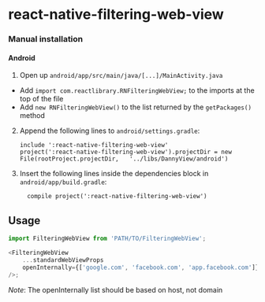 
# react-native-filtering-web-view

### Manual installation

#### Android

1. Open up `android/app/src/main/java/[...]/MainActivity.java`
  - Add `import com.reactlibrary.RNFilteringWebView;` to the imports at the top of the file
  - Add `new RNFilteringWebView()` to the list returned by the `getPackages()` method
2. Append the following lines to `android/settings.gradle`:
  	```
  	include ':react-native-filtering-web-view'
  	project(':react-native-filtering-web-view').projectDir = new File(rootProject.projectDir, 	'../libs/DannyView/android')
  	```
3. Insert the following lines inside the dependencies block in `android/app/build.gradle`:
  	```
      compile project(':react-native-filtering-web-view')
  	```

## Usage
```javascript
import FilteringWebView from 'PATH/TO/FilteringWebView';

<FilteringWebView
	...standardWebViewProps
	openInternally={['google.com', 'facebook.com', 'app.facebook.com']}
/>;
```
*Note*: The openInternally list should be based on host, not domain
